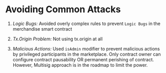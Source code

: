 # Avoiding Common Attacks

1. *Logic Bugs:* Avoided overly complex rules to prevent `Logic Bugs` in the merchandise smart contract

2. *Tx.Origin Problem:* Not using tx.origin at all

3. *Malicious Actions:* Used `isAdmin` modifier to prevent malicious actions by privileged participants in the marketplace. Only contract owner can configure contract pausability OR permanent perishing of contract. However, Multisig approach is in the roadmap to limit the power.